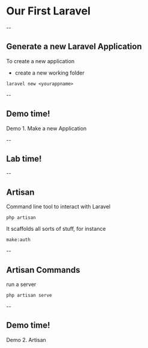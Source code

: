 
# Our First Laravel

--
## Generate a new Laravel Application
To create a new application
- create a new working folder
```
laravel new <yourappname>
```

--
<!-- .slide: data-background="url('images/demo.jpg')" --> 
<!-- .slide: class="lab" -->
## Demo time!
Demo 1. Make a new Application

--
<!-- .slide: data-background="url('images/lab2.jpg')" --> 
<!-- .slide: class="lab" -->
## Lab time!


--
## Artisan
Command line tool to interact with Laravel

```
php artisan
```

It scaffolds all sorts of stuff, for instance 
```
make:auth
```
--
## Artisan Commands
run a server

```
php artisan serve
```

--
<!-- .slide: data-background="url('images/demo.jpg')" --> 
<!-- .slide: class="lab" -->
## Demo time!
Demo 2. Artisan


